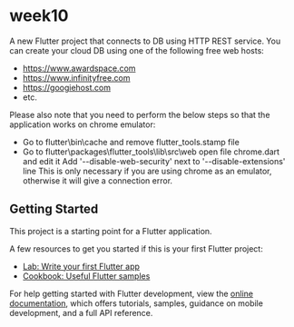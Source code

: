 # week10

A new Flutter project that connects to DB using HTTP REST service.
You can create your cloud DB using one of the following free web hosts:
- https://www.awardspace.com
- https://www.infinityfree.com
- https://googiehost.com
- etc.

Please also note that you need to perform the below steps so that the application works on chrome emulator:
- Go to flutter\bin\cache and remove flutter_tools.stamp file
- Go to flutter\packages\flutter_tools\lib\src\web open file chrome.dart and edit it Add '--disable-web-security' next to '--disable-extensions' line
This is only necessary if you are using chrome as an emulator, otherwise it will give a connection error.

## Getting Started

This project is a starting point for a Flutter application.

A few resources to get you started if this is your first Flutter project:

- [Lab: Write your first Flutter app](https://docs.flutter.dev/get-started/codelab)
- [Cookbook: Useful Flutter samples](https://docs.flutter.dev/cookbook)

For help getting started with Flutter development, view the
[online documentation](https://docs.flutter.dev/), which offers tutorials,
samples, guidance on mobile development, and a full API reference.

